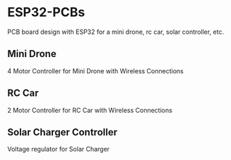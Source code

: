 # ESP32-PCBs

PCB board design with ESP32 for a mini drone, rc car, solar controller, etc.

## Mini Drone

4 Motor Controller for Mini Drone with Wireless Connections

## RC Car

2 Motor Controller for RC Car with Wireless Connections

## Solar Charger Controller

Voltage regulator for Solar Charger
